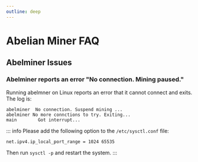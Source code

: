 ```yaml
---
outline: deep
---
```


# Abelian Miner FAQ

## Abelminer Issues

### <Badge type="warning" text="QUESTION" /> Abelminer reports an error "No connection. Mining paused."

Running abelmner on Linux reports an error that it cannot connect and exits.
The log is:

```text
abelminer  No connection. Suspend mining ...
abelminer No more connctions to try. Exiting...
main        Got interrupt...
```

::: info <Badge type="tip" text="ANSWER" />
Please add the following option to the `/etc/sysctl.conf` file:
```
net.ipv4.ip_local_port_range = 1024 65535
```
Then run `sysctl -p` and restart the system.
:::